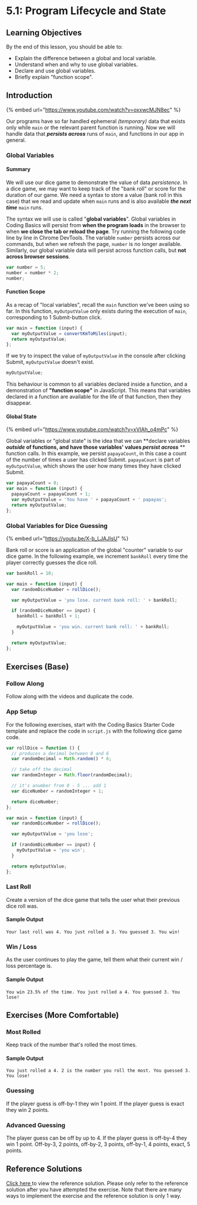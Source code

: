 # 5.1: Program Lifecycle and State

## Learning Objectives

By the end of this lesson, you should be able to:

* Explain the difference between a global and local variable.
* Understand when and why to use global variables.
* Declare and use global variables.
* Briefly explain "function scope".

## Introduction

{% embed url="https://www.youtube.com/watch?v=oxxwcMJN8ec" %}

Our programs have so far handled ephemeral _(temporary)_ data that exists only while `main` or the relevant parent function is running. Now we will handle data that _**persists across**_ runs of `main`, and functions in our app in general.

### Global Variables

#### Summary

We will use our dice game to demonstrate the value of data _persistence_. In a dice game, we may want to keep track of the "bank roll" or score for the duration of our game. We need a syntax to store a value (bank roll in this case) that we read and update when `main` runs and is also available _**the next time**_ `main` runs.

The syntax we will use is called "**global variables**". Global variables in Coding Basics will persist from **when the program loads** in the browser to when **we close the tab or reload the page**. Try running the following code line by line in Chrome DevTools. The variable `number` persists across our commands, but when we refresh the page, `number` is no longer available. Similarly, our global variable data will persist across function calls, but **not across browser sessions**.

```javascript
var number = 5;
number = number * 2;
number;
```

#### Function Scope

As a recap of "local variables", recall the `main` function we've been using so far. In this function, `myOutputValue` only exists during the execution of `main`, corresponding to 1 Submit-button click.

```javascript
var main = function (input) {
  var myOutputValue = convertKmToMiles(input);
  return myOutputValue;
};
```

If we try to inspect the value of `myOutputValue` in the console after clicking Submit, `myOutputValue` doesn't exist.

```javascript
myOutputValue;
```

This behaviour is common to all variables declared inside a function, and a demonstration of **"function scope"** in JavaScript. This means that variables declared in a function are available for the life of that function, then they disappear.

#### Global State

{% embed url="https://www.youtube.com/watch?v=xVIAh_o4mPc" %}

Global variables or "global state" is the idea that we can **declare variables **_**outside**_ of functions, and have those variables' values _**persist across**_** ** function calls. In this example, we persist `papayaCount`, in this case a count of the number of times a user has clicked Submit. `papayaCount` is part of `myOutputValue`, which shows the user how many times they have clicked Submit.

```javascript
var papayaCount = 0;
var main = function (input) {
  papayaCount = papayaCount + 1;
  var myOutputValue = 'You have ' + papayaCount + ' papayas';
  return myOutputValue;
};
```

### Global Variables for Dice Guessing

{% embed url="https://youtu.be/X-b_LJAJIsU" %}

Bank roll or score is an application of the global "counter" variable to our dice game. In the following example, we increment `bankRoll` every time the player correctly guesses the dice roll.

```javascript
var bankRoll = 10;

var main = function (input) {
  var randomDiceNumber = rollDice();

  var myOutputValue = 'you lose. current bank roll: ' + bankRoll;

  if (randomDiceNumber == input) {
    bankRoll = bankRoll + 1;

    myOutputValue = 'you win. current bank roll: ' + bankRoll;
  }

  return myOutputValue;
};
```

## Exercises (Base)

### Follow Along

Follow along with the videos and duplicate the code.

### **App Setup**

For the following exercises, start with the Coding Basics Starter Code template and replace the code in `script.js` with the following dice game code.

```javascript
var rollDice = function () {
  // produces a decimal between 0 and 6
  var randomDecimal = Math.random() * 6;

  // take off the decimal
  var randomInteger = Math.floor(randomDecimal);

  // it's anumber from 0 - 5 ... add 1
  var diceNumber = randomInteger + 1;

  return diceNumber;
};

var main = function (input) {
  var randomDiceNumber = rollDice();

  var myOutputValue = 'you lose';

  if (randomDiceNumber == input) {
    myOutputValue = 'you win';
  }

  return myOutputValue;
};
```

### **Last Roll**

Create a version of the dice game that tells the user what their previous dice roll was.

#### Sample Output

```
Your last roll was 4. You just rolled a 3. You guessed 3. You win!
```

### **Win / Loss**

As the user continues to play the game, tell them what their current win / loss percentage is.

#### Sample Output

```
You win 23.5% of the time. You just rolled a 4. You guessed 3. You lose!
```

## Exercises (More Comfortable)

### **Most Rolled**

Keep track of the number that's rolled the most times.

#### Sample Output

```
You just rolled a 4. 2 is the number you roll the most. You guessed 3. You lose!
```

### **Guessing**

If the player guess is off-by-1 they win 1 point. If the player guess is exact they win 2 points.

### **Advanced Guessing**

The player guess can be off by up to 4. If the player guess is off-by-4 they win 1 point. Off-by-3, 2 points, off-by-2, 3 points, off-by-1, 4 points, exact, 5 points.

## Reference Solutions

[Click here ](https://github.com/rocketacademy/basics-starter-code/blob/8.1-refSolns-moreComfortable/script.js)to view the reference solution.  Please only refer to the reference solution after you have attempted the exercise. Note that there are many ways to implement the exercise and the reference solution is only 1 way.
